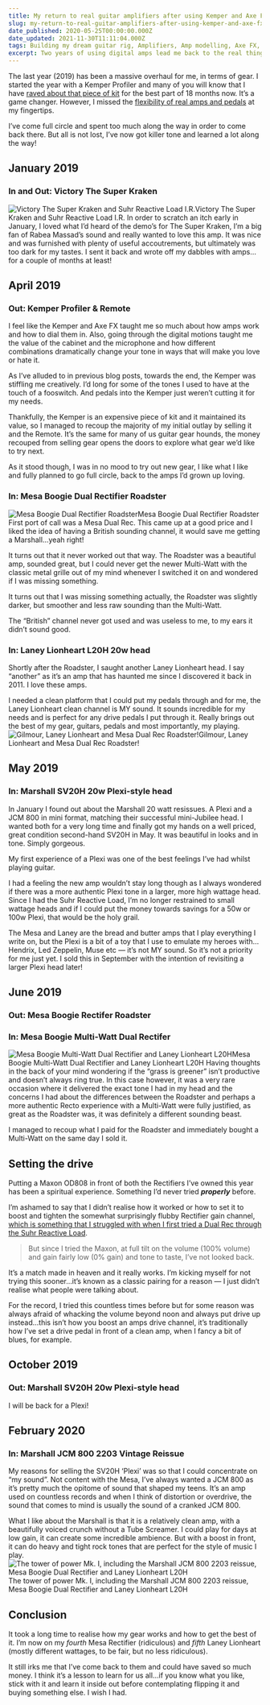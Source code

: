 ```yaml
---
title: My return to real guitar amplifiers after using Kemper and Axe FX
slug: my-return-to-real-guitar-amplifiers-after-using-kemper-and-axe-fx
date_published: 2020-05-25T00:00:00.000Z
date_updated: 2021-11-30T11:11:04.000Z
tags: Building my dream guitar rig, Amplifiers, Amp modelling, Axe FX, Kemper
excerpt: Two years of using digital amps lead me back to the real thing.
---
```


The last year (2019) has been a massive overhaul for me, in terms of gear. I started the year with a Kemper Profiler and many of you will know that I have [raved about that piece of kit](__GHOST_URL__/building-my-dream-guitar-rig-2018-kemper-profiler/) for the best part of 18 months now. It’s a game changer. However, I missed the [flexibility of real amps and pedals](__GHOST_URL__/kemper-owner-for-a-year-and-why-im-returning-to-valves-in-2019/) at my fingertips.

I’ve come full circle and spent too much along the way in order to come back there. But all is not lost, I’ve now got killer tone and learned a lot along the way!

## January 2019

### In and Out: Victory The Super Kraken
![Victory The Super Kraken and Suhr Reactive Load I.R.](__GHOST_URL__/content/images/2021/11/1-eRe7yVPSs6KwpLI4CF01MA.jpeg)Victory The Super Kraken and Suhr Reactive Load I.R.
In order to scratch an itch early in January, I loved what I’d heard of the demo’s for The Super Kraken, I’m a big fan of Rabea Massad’s sound and really wanted to love this amp. It was nice and was furnished with plenty of useful accoutrements, but ultimately was too dark for my tastes. I sent it back and wrote off my dabbles with amps…for a couple of months at least!

## April 2019

### Out: Kemper Profiler & Remote

I feel like the Kemper and Axe FX taught me so much about how amps work and how to dial them in. Also, going through the digital motions taught me the value of the cabinet and the microphone and how different combinations dramatically change your tone in ways that will make you love or hate it.

As I’ve alluded to in previous blog posts, towards the end, the Kemper was stiffling me creatively. I’d long for some of the tones I used to have at the touch of a fooswitch. And pedals into the Kemper just weren’t cutting it for my needs.

Thankfully, the Kemper is an expensive piece of kit and it maintained its value, so I managed to recoup the majority of my initial outlay by selling it and the Remote. It’s the same for many of us guitar gear hounds, the money recouped from selling gear opens the doors to explore what gear we’d like to try next.

As it stood though, I was in no mood to try out new gear, I like what I like and fully planned to go full circle, back to the amps I’d grown up loving.

### In: Mesa Boogie Dual Rectifier Roadster
![Mesa Boogie Dual Rectifier Roadster](__GHOST_URL__/content/images/2021/11/1-UXzOohQXFFJWhK5bWeHEgA.jpeg)Mesa Boogie Dual Rectifier Roadster
First port of call was a Mesa Dual Rec. This came up at a good price and I liked the idea of having a British sounding channel, it would save me getting a Marshall…yeah right!

It turns out that it never worked out that way. The Roadster was a beautiful amp, sounded great, but I could never get the newer Multi-Watt with the classic metal grille out of my mind whenever I switched it on and wondered if I was missing something.

It turns out that I was missing something actually, the Roadster was slightly darker, but smoother and less raw sounding than the Multi-Watt.

The “British” channel never got used and was useless to me, to my ears it didn’t sound good.

### In: Laney Lionheart L20H 20w head

Shortly after the Roadster, I saught another Laney Lionheart head. I say “another” as it’s an amp that has haunted me since I discovered it back in 2011. I love these amps.

I needed a clean platform that I could put my pedals through and for me, the Laney Lionheart clean channel is MY sound. It sounds incredible for my needs and is perfect for any drive pedals I put through it. Really brings out the best of my gear, guitars, pedals and most importantly, my playing.
![Gilmour, Laney Lionheart and Mesa Dual Rec Roadster!](__GHOST_URL__/content/images/2021/11/1-cJ2MS7q_Ki2IlbkH7vGyiQ.jpeg)Gilmour, Laney Lionheart and Mesa Dual Rec Roadster!
## May 2019

### In: Marshall SV20H 20w Plexi-style head

In January I found out about the Marshall 20 watt resissues. A Plexi and a JCM 800 in mini format, matching their successful mini-Jubilee head. I wanted both for a very long time and finally got my hands on a well priced, great condition second-hand SV20H in May. It was beautiful in looks and in tone. Simply gorgeous.

My first experience of a Plexi was one of the best feelings I’ve had whilst playing guitar.

I had a feeling the new amp wouldn’t stay long though as I always wondered if there was a more authentic Plexi tone in a larger, more high wattage head. Since I had the Suhr Reactive Load, I’m no longer restrained to small wattage heads and if I could put the money towards savings for a 50w or 100w Plexi, that would be the holy grail.

The Mesa and Laney are the bread and butter amps that I play everything I write on, but the Plexi is a bit of a toy that I use to emulate my heroes with…Hendrix, Led Zeppelin, Muse etc — it’s not MY sound. So it’s not a priority for me just yet. I sold this in September with the intention of revisiting a larger Plexi head later!

## June 2019

### Out: Mesa Boogie Rectifer Roadster

### In: Mesa Boogie Multi-Watt Dual Rectifer
![Mesa Boogie Multi-Watt Dual Rectifier and Laney Lionheart L20H](__GHOST_URL__/content/images/2021/11/1-nC1WCb4psDLVkDb-6Sgr-g.jpeg)Mesa Boogie Multi-Watt Dual Rectifier and Laney Lionheart L20H
Having thoughts in the back of your mind wondering if the “grass is greener” isn’t productive and doesn’t always ring true. In this case however, it was a very rare occasion where it delivered the exact tone I had in my head and the concerns I had about the differences between the Roadster and perhaps a more authentic Recto experience with a Multi-Watt were fully justified, as great as the Roadster was, it was definitely a different sounding beast.

I managed to recoup what I paid for the Roadster and immediately bought a Multi-Watt on the same day I sold it.

## Setting the drive

Putting a Maxon OD808 in front of both the Rectifiers I’ve owned this year has been a spiritual experience. Something I’d never tried ***properly*** before.

I’m ashamed to say that I didn’t realise how it worked or how to set it to boost and tighten the somewhat surprisingly flubby Rectifier gain channel, [which is something that I struggled with when I first tried a Dual Rec through the Suhr Reactive Load](__GHOST_URL__/built-my-dream-guitar-rig-part-1/).

> But since I tried the Maxon, at full tilt on the volume (100% volume) and gain fairly low (0% gain) and tone to taste, I’ve not looked back.

It’s a match made in heaven and it really works. I’m kicking myself for not trying this sooner…it’s known as a classic pairing for a reason — I just didn’t realise what people were talking about.

For the record, I tried this countless times before but for some reason was always afraid of whacking the volume beyond noon and always put drive up instead…this isn’t how you boost an amps drive channel, it’s traditionally how I’ve set a drive pedal in front of a clean amp, when I fancy a bit of blues, for example.

## October 2019

### Out: Marshall SV20H 20w Plexi-style head

I will be back for a Plexi!

## February 2020

### In: Marshall JCM 800 2203 Vintage Reissue

My reasons for selling the SV20H ‘Plexi’ was so that I could concentrate on “my sound”. Not content with the Mesa, I’ve always wanted a JCM 800 as it’s pretty much the opitome of sound that shaped my teens. It’s an amp used on countless records and when I think of distortion or overdrive, the sound that comes to mind is usually the sound of a cranked JCM 800.

What I like about the Marshall is that it is a relatively clean amp, with a beautifully voiced crunch without a Tube Screamer. I could play for days at low gain, it can create some incredible ambience. But with a boost in front, it can do heavy and tight rock tones that are perfect for the style of music I play.
![The tower of power Mk. I, including the Marshall JCM 800 2203 reissue, Mesa Boogie Dual Rectifier and Laney Lionheart L20H](__GHOST_URL__/content/images/2021/11/IMG_20200305_170524.jpg)The tower of power Mk. I, including the Marshall JCM 800 2203 reissue, Mesa Boogie Dual Rectifier and Laney Lionheart L20H
## Conclusion

It took a long time to realise how my gear works and how to get the best of it. I’m now on my *fourth* Mesa Rectifier (ridiculous) and *fifth* Laney Lionheart (mostly different wattages, to be fair, but no less ridiculous).

It still irks me that I’ve come back to them and could have saved so much money. I think it’s a lesson to learn for us all…if you know what you like, stick with it and learn it inside out before contemplating flipping it and buying something else. I wish I had.
